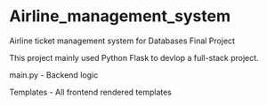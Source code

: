 # Airline_management_system
Airline ticket management system for Databases Final Project

This project mainly used Python Flask to devlop a full-stack project.

main.py - Backend logic

Templates - All frontend rendered templates

